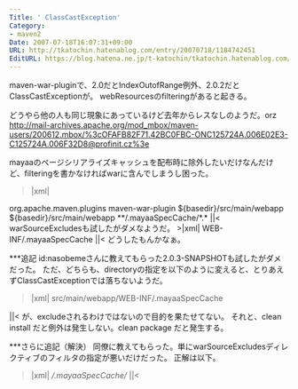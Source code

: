 ```yaml
---
Title: ' ClassCastException'
Category:
- maven2
Date: 2007-07-18T16:07:31+09:00
URL: http://tkatochin.hatenablog.com/entry/20070718/1184742451
EditURL: https://blog.hatena.ne.jp/t-katochin/tkatochin.hatenablog.com/atom/entry/6653586347154755310
---
```


maven-war-pluginで、2.0だとIndexOutofRange例外、2.0.2だとClassCastExceptionが。
webResourcesのfilteringがあると起きる。

どうやら他の人も同じ現象にあっているけど去年からレスなしのようだ。orz
http://mail-archives.apache.org/mod_mbox/maven-users/200612.mbox/%3cOFAFB82F71.42BC0FBC-ONC125724A.006E02E3-C125724A.006F32D8@profinit.cz%3e

mayaaのページシリアライズキャッシュを配布時に除外したいだけなんだけど、filteringを書かなければwarに含んでしまうし困った。
>|xml|
<plugin>
  <groupId>org.apache.maven.plugins</groupId>
  <artifactId>maven-war-plugin</artifactId>
  <configuration>
  <warSourceDirectory>${basedir}/src/main/webapp</warSourceDirectory>
    <webResources>
      <resource>
        <directory>${basedir}/src/main/webapp</directory>
        <!--filtering>true</filtering ←これがあるとClassCastException-->
        <excludes>
          <exclude>**/.mayaaSpecCache/*.*</exclude>
        </excludes>
      </resource>
    </webResources>
  </configuration>
</plugin>
||<
warSourceExcludesも試したがダメなようだ。
>|xml|
<warSourceExcludes>WEB-INF/.mayaaSpecCache</warSourceExcludes>
||<
どうしたもんかなぁ。

***追記
id:nasobemeさんに教えてもらった2.0.3-SNAPSHOTも試したがダメだった。
ただ、どちらも、directoryの指定を以下のように変えると、とりあえずClassCastExceptionでは落ちないようだ。
>|xml|
<directory>src/main/webapp/WEB-INF/.mayaaSpecCache</directory>
<!--directory>src/main/webapp/</directory ←これだとClassCastException-->
||<
が、excludeされるわけではないので目的を果たせてない。
それと、clean install だと例外は発生しない。clean package だと発生する。

***さらに追記（解決）
同僚に教えてもらった。単にwarSourceExcludesディレクティブのフィルタの指定が悪いだけだった。
正解は以下。
>|xml|
<warSourceExcludes>*/.mayaaSpecCache/*</warSourceExcludes>
||<
